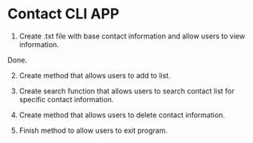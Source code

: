 # Contact CLI APP

1. Create .txt file with base contact information and allow users to view information.

Done.

2. Create method that allows users to add to list.


3. Create search function that allows users to search contact list for specific contact information.


4. Create method that allows users to delete contact information.


5. Finish method to allow users to exit program.
